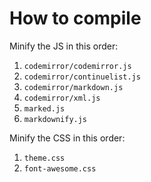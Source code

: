 # How to compile
Minify the JS in this order:

1. `codemirror/codemirror.js`
1. `codemirror/continuelist.js`
1. `codemirror/markdown.js`
1. `codemirror/xml.js`
1. `marked.js`
1. `markdownify.js`

Minify the CSS in this order:

1. `theme.css`
1. `font-awesome.css`